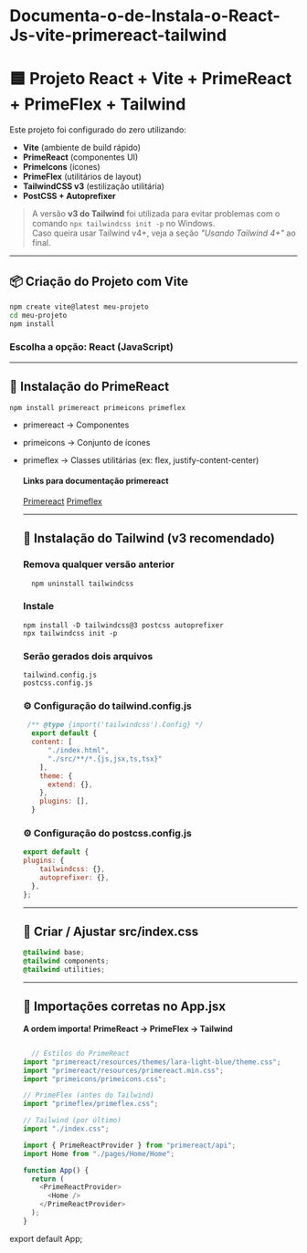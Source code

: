 # Documenta-o-de-Instala-o-React-Js-vite-primereact-tailwind

# 🟦 Projeto React + Vite + PrimeReact + PrimeFlex + Tailwind

Este projeto foi configurado do zero utilizando:

- **Vite** (ambiente de build rápido)
- **PrimeReact** (componentes UI)
- **PrimeIcons** (ícones)
- **PrimeFlex** (utilitários de layout)
- **TailwindCSS v3** (estilização utilitária)
- **PostCSS + Autoprefixer**

> A versão **v3 do Tailwind** foi utilizada para evitar problemas com o comando `npx tailwindcss init -p` no Windows.  
> Caso queira usar Tailwind v4+, veja a seção *"Usando Tailwind 4+"* ao final.

---

## 📦 Criação do Projeto com Vite

```bash
npm create vite@latest meu-projeto
cd meu-projeto
npm install

```
### Escolha a opção: React (JavaScript)

---
## 🌟 Instalação do PrimeReact

```
npm install primereact primeicons primeflex

```
- primereact → Componentes

- primeicons → Conjunto de ícones

- primeflex → Classes utilitárias (ex: flex, justify-content-center)

  #### Links para documentação primereact
  
  [Primereact](https://primereact.org/)
  [Primeflex](https://primeflex.org/)

  ---

  ## 🎨 Instalação do Tailwind (v3 recomendado)

  ### Remova qualquer versão anterior
  ```
    npm uninstall tailwindcss

  ```
  ### Instale 
  ```
  npm install -D tailwindcss@3 postcss autoprefixer
  npx tailwindcss init -p

  ```
  ### Serão gerados dois arquivos

  ```
  tailwind.config.js
  postcss.config.js
  ```
  ### ⚙️ Configuração do tailwind.config.js
  ```javascript
   /** @type {import('tailwindcss').Config} */
    export default {
    content: [
        "./index.html",
        "./src/**/*.{js,jsx,ts,tsx}"
      ],
      theme: {
        extend: {},
      },
      plugins: [],
    }

  ```
  ### ⚙️ Configuração do postcss.config.js
  ```javascript
  export default {
  plugins: {
      tailwindcss: {},
      autoprefixer: {},
    },
  };
  ```

  ---

  ## 📁 Criar / Ajustar src/index.css

  ```css
  @tailwind base;
  @tailwind components;
  @tailwind utilities;
  ```

  ---

  ## 🧩 Importações corretas no App.jsx
  **A ordem importa!**
  **PrimeReact → PrimeFlex → Tailwind**
  
  ```javascript
  
    // Estilos do PrimeReact
  import "primereact/resources/themes/lara-light-blue/theme.css";
  import "primereact/resources/primereact.min.css";
  import "primeicons/primeicons.css";

  // PrimeFlex (antes do Tailwind)
  import "primeflex/primeflex.css";

  // Tailwind (por último)
  import "./index.css";

  import { PrimeReactProvider } from "primereact/api";
  import Home from "./pages/Home/Home";

  function App() {
    return (
      <PrimeReactProvider>
        <Home />
      </PrimeReactProvider>
    );
  }

export default App;

  ```

    
